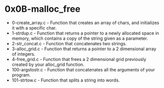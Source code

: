 # 0x0B-malloc_free

* 0-create_array.c - Function that creates an array of chars, and initializes it with a specific char.
* 1-strdup.c - Function that returns a pointer to a newly allocated space in memory, which contains a copy of the string given as a parameter.
* 2-str_concat.c - Function that concatenates two strings.
* 3-alloc_grid.c - Function that returns a pointer to a 2 dimensional array of integers.
* 4-free_grid.c - Function that frees a 2 dimensional grid previously created by your alloc_grid function.
* 100-argstostr.c - Function that concatenates all the arguments of your program.
* 101-strtow.c - Function that splits a string into words.
